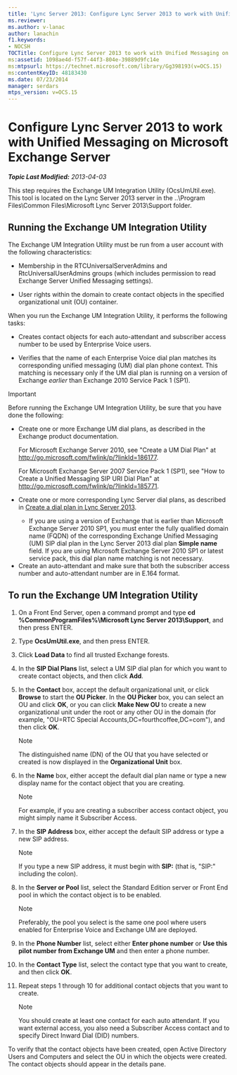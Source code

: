 ```yaml
---
title: 'Lync Server 2013: Configure Lync Server 2013 to work with Unified Messaging on Microsoft Exchange Server'
ms.reviewer: 
ms.author: v-lanac
author: lanachin
f1.keywords:
- NOCSH
TOCTitle: Configure Lync Server 2013 to work with Unified Messaging on Microsoft Exchange Server
ms:assetid: 1098ae4d-f57f-44f3-804e-39889d9fc14e
ms:mtpsurl: https://technet.microsoft.com/library/Gg398193(v=OCS.15)
ms:contentKeyID: 48183430
ms.date: 07/23/2014
manager: serdars
mtps_version: v=OCS.15
---
```


<div data-xmlns="http://www.w3.org/1999/xhtml">

<div class="topic" data-xmlns="http://www.w3.org/1999/xhtml" data-msxsl="urn:schemas-microsoft-com:xslt" data-cs="http://msdn.microsoft.com/en-us/">

<div data-asp="http://msdn2.microsoft.com/asp">

# Configure Lync Server 2013 to work with Unified Messaging on Microsoft Exchange Server

</div>

<div id="mainSection">

<div id="mainBody">

_**Topic Last Modified:** 2013-04-03_

This step requires the Exchange UM Integration Utility (OcsUmUtil.exe). This tool is located on the Lync Server 2013 server in the ..\\Program Files\\Common Files\\Microsoft Lync Server 2013\\Support folder.

<div>

## Running the Exchange UM Integration Utility

The Exchange UM Integration Utility must be run from a user account with the following characteristics:

  - Membership in the RTCUniversalServerAdmins and RtcUniversalUserAdmins groups (which includes permission to read Exchange Server Unified Messaging settings).

  - User rights within the domain to create contact objects in the specified organizational unit (OU) container.

When you run the Exchange UM Integration Utility, it performs the following tasks:

  - Creates contact objects for each auto-attendant and subscriber access number to be used by Enterprise Voice users.

  - Verifies that the name of each Enterprise Voice dial plan matches its corresponding unified messaging (UM) dial plan phone context. This matching is necessary only if the UM dial plan is running on a version of Exchange *earlier* than Exchange 2010 Service Pack 1 (SP1).

> [!IMPORTANT]
> Before running the Exchange UM Integration Utility, be sure that you have done the following:
> <ul>
> <li><p>Create one or more Exchange UM dial plans, as described in the Exchange product documentation.</p>
> <p>For Microsoft Exchange Server 2010, see &quot;Create a UM Dial Plan&quot; at <a href="http://go.microsoft.com/fwlink/p/?linkid=186177">http://go.microsoft.com/fwlink/p/?linkId=186177</a>.</p>
> <p>For Microsoft Exchange Server 2007 Service Pack 1 (SP1), see &quot;How to Create a Unified Messaging SIP URI Dial Plan&quot; at <a href="http://go.microsoft.com/fwlink/p/?linkid=185771">http://go.microsoft.com/fwlink/p/?linkId=185771</a>.</p></li>
> <li><p>Create one or more corresponding Lync Server dial plans, as described in <a href="lync-server-2013-create-a-dial-plan.md">Create a dial plan in Lync Server 2013</a>.</p></li>
> <ul><li>If you are using a version of Exchange that is earlier than Microsoft Exchange Server 2010 SP1, you must enter the fully qualified domain name (FQDN) of the corresponding Exchange Unified Messaging (UM) SIP dial plan in the Lync Server 2013 dial plan <STRONG>Simple name</STRONG> field. If you are using Microsoft Exchange Server 2010 SP1 or latest service pack, this dial plan name matching is not necessary.</li></ul>
> <li>Create an auto-attendant and make sure that both the subscriber access number and auto-attendant number are in E.164 format.</li></ul>


<div>

## To run the Exchange UM Integration Utility

1.  On a Front End Server, open a command prompt and type **cd %CommonProgramFiles%\\Microsoft Lync Server 2013\\Support**, and then press ENTER.

2.  Type **OcsUmUtil.exe**, and then press ENTER.

3.  Click **Load Data** to find all trusted Exchange forests.

4.  In the **SIP Dial Plans** list, select a UM SIP dial plan for which you want to create contact objects, and then click **Add**.

5.  In the **Contact** box, accept the default organizational unit, or click **Browse** to start the **OU Picker**. In the **OU Picker** box, you can select an OU and click **OK**, or you can click **Make New OU** to create a new organizational unit under the root or any other OU in the domain (for example, "OU=RTC Special Accounts,DC=fourthcoffee,DC=com"), and then click **OK**.
    
    <div>
    

    > [!NOTE]  
    > The distinguished name (DN) of the OU that you have selected or created is now displayed in the <STRONG>Organizational Unit</STRONG> box.

    
    </div>

6.  In the **Name** box, either accept the default dial plan name or type a new display name for the contact object that you are creating.
    
    <div>
    

    > [!NOTE]  
    > For example, if you are creating a subscriber access contact object, you might simply name it Subscriber Access.

    
    </div>

7.  In the **SIP Address** box, either accept the default SIP address or type a new SIP address.
    
    <div>
    

    > [!NOTE]  
    > If you type a new SIP address, it must begin with <STRONG>SIP:</STRONG> (that is, "SIP:" including the colon).

    
    </div>

8.  In the **Server or Pool** list, select the Standard Edition server or Front End pool in which the contact object is to be enabled.
    
    <div>
    

    > [!NOTE]  
    > Preferably, the pool you select is the same one pool where users enabled for Enterprise Voice and Exchange UM are deployed.

    
    </div>

9.  In the **Phone Number** list, select either **Enter phone number** or **Use this pilot number from Exchange UM** and then enter a phone number.

10. In the **Contact Type** list, select the contact type that you want to create, and then click **OK**.

11. Repeat steps 1 through 10 for additional contact objects that you want to create.
    
    <div>
    

    > [!NOTE]  
    > You should create at least one contact for each auto attendant. If you want external access, you also need a Subscriber Access contact and to specify Direct Inward Dial (DID) numbers.

    
    </div>

</div>

To verify that the contact objects have been created, open Active Directory Users and Computers and select the OU in which the objects were created. The contact objects should appear in the details pane.

</div>

</div>

<span> </span>

</div>

</div>

</div>

